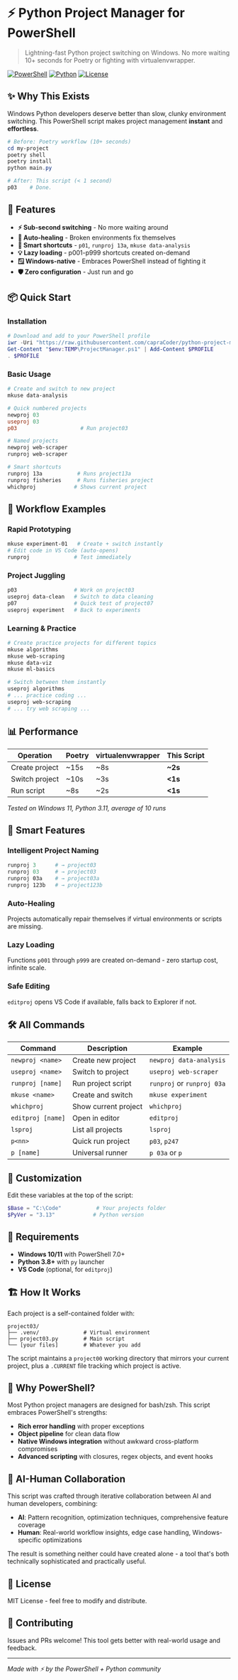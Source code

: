 # ⚡ Python Project Manager for PowerShell

> Lightning-fast Python project switching on Windows. No more waiting 10+ seconds for Poetry or fighting with virtualenvwrapper.

[![PowerShell](https://img.shields.io/badge/PowerShell-7.0+-blue.svg)](https://github.com/PowerShell/PowerShell)
[![Python](https://img.shields.io/badge/Python-3.8+-green.svg)](https://www.python.org/)
[![License](https://img.shields.io/badge/License-MIT-yellow.svg)](LICENSE)

## ✨ Why This Exists

Windows Python developers deserve better than slow, clunky environment switching. This PowerShell script makes project management **instant** and **effortless**.

```powershell
# Before: Poetry workflow (10+ seconds)
cd my-project
poetry shell
poetry install
python main.py

# After: This script (< 1 second)
p03    # Done.
```

## 🚀 Features

- **⚡ Sub-second switching** - No more waiting around
- **🔧 Auto-healing** - Broken environments fix themselves
- **🎯 Smart shortcuts** - `p01`, `runproj 13a`, `mkuse data-analysis`
- **💡 Lazy loading** - p001-p999 shortcuts created on-demand
- **🪟 Windows-native** - Embraces PowerShell instead of fighting it
- **🛡️ Zero configuration** - Just run and go

## 📦 Quick Start

### Installation
```powershell
# Download and add to your PowerShell profile
iwr -Uri "https://raw.githubusercontent.com/capraCoder/python-project-manager/main/ProjectManager.ps1" -OutFile "$env:TEMP\ProjectManager.ps1"
Get-Content "$env:TEMP\ProjectManager.ps1" | Add-Content $PROFILE
. $PROFILE
```

### Basic Usage
```powershell
# Create and switch to new project
mkuse data-analysis

# Quick numbered projects  
newproj 03
useproj 03
p03                    # Run project03

# Named projects
newproj web-scraper
runproj web-scraper

# Smart shortcuts
runproj 13a           # Runs project13a
runproj fisheries     # Runs fisheries project
whichproj            # Shows current project
```

## 🎯 Workflow Examples

### Rapid Prototyping
```powershell
mkuse experiment-01   # Create + switch instantly
# Edit code in VS Code (auto-opens)
runproj              # Test immediately
```

### Project Juggling
```powershell
p03                  # Work on project03
useproj data-clean   # Switch to data cleaning
p07                  # Quick test of project07
useproj experiment   # Back to experiments
```

### Learning & Practice
```powershell
# Create practice projects for different topics
mkuse algorithms
mkuse web-scraping  
mkuse data-viz
mkuse ml-basics

# Switch between them instantly
useproj algorithms
# ... practice coding ...
useproj web-scraping
# ... try web scraping ...
```

## 📊 Performance

| Operation | Poetry | virtualenvwrapper | This Script |
|-----------|--------|-------------------|-------------|
| Create project | ~15s | ~8s | **~2s** |
| Switch project | ~10s | ~3s | **<1s** |
| Run script | ~8s | ~2s | **<1s** |

*Tested on Windows 11, Python 3.11, average of 10 runs*

## 🧠 Smart Features

### Intelligent Project Naming
```powershell
runproj 3      # → project03
runproj 03     # → project03  
runproj 03a    # → project03a
runproj 123b   # → project123b
```

### Auto-Healing
Projects automatically repair themselves if virtual environments or scripts are missing.

### Lazy Loading
Functions `p001` through `p999` are created on-demand - zero startup cost, infinite scale.

### Safe Editing
`editproj` opens VS Code if available, falls back to Explorer if not.

## 🛠️ All Commands

| Command | Description | Example |
|---------|-------------|---------|
| `newproj <name>` | Create new project | `newproj data-analysis` |
| `useproj <name>` | Switch to project | `useproj web-scraper` |
| `runproj [name]` | Run project script | `runproj` or `runproj 03a` |
| `mkuse <name>` | Create and switch | `mkuse experiment` |
| `whichproj` | Show current project | `whichproj` |
| `editproj [name]` | Open in editor | `editproj` |
| `lsproj` | List all projects | `lsproj` |
| `p<nn>` | Quick run project | `p03`, `p247` |
| `p [name]` | Universal runner | `p 03a` or `p` |

## 🎨 Customization

Edit these variables at the top of the script:

```powershell
$Base = "C:\Code"           # Your projects folder
$PyVer = "3.13"            # Python version
```

## 🤝 Requirements

- **Windows 10/11** with PowerShell 7.0+
- **Python 3.8+** with `py` launcher
- **VS Code** (optional, for `editproj`)

## 🏗️ How It Works

Each project is a self-contained folder with:
```
project03/
├── .venv/              # Virtual environment
├── project03.py        # Main script
└── [your files]        # Whatever you add
```

The script maintains a `project00` working directory that mirrors your current project, plus a `.CURRENT` file tracking which project is active.

## 🎯 Why PowerShell?

Most Python project managers are designed for bash/zsh. This script embraces PowerShell's strengths:
- **Rich error handling** with proper exceptions
- **Object pipeline** for clean data flow  
- **Native Windows integration** without awkward cross-platform compromises
- **Advanced scripting** with closures, regex objects, and event hooks

## 🤖 AI-Human Collaboration

This script was crafted through iterative collaboration between AI and human developers, combining:
- **AI**: Pattern recognition, optimization techniques, comprehensive feature coverage
- **Human**: Real-world workflow insights, edge case handling, Windows-specific optimizations

The result is something neither could have created alone - a tool that's both technically sophisticated and practically useful.

## 📄 License

MIT License - feel free to modify and distribute.

## 🙏 Contributing

Issues and PRs welcome! This tool gets better with real-world usage and feedback.

---

*Made with ⚡ by the PowerShell + Python community*
